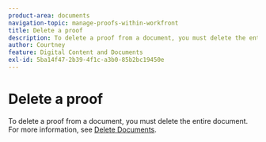 ```yaml
---
product-area: documents
navigation-topic: manage-proofs-within-workfront
title: Delete a proof
description: To delete a proof from a document, you must delete the entire document. For more information, see Delete Documents.
author: Courtney
feature: Digital Content and Documents
exl-id: 5ba14f47-2b39-4f1c-a3b0-85b2bc19450e
---
```

# Delete a proof

To delete a proof from a document, you must delete the entire document. For more information, see [Delete Documents](../../../documents/managing-documents/delete-documents.md).

